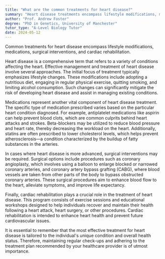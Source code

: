 ```yaml
---
title: "What are the common treatments for heart disease?"
summary: "Heart disease treatments encompass lifestyle modifications, medications, surgical interventions, and cardiac rehabilitation to improve patient health and manage symptoms effectively."
author: "Prof. Andrew Foster"
degree: "PhD in Genetics, University of Manchester"
tutor_type: "A-Level Biology Tutor"
date: 2024-05-12
---
```


Common treatments for heart disease encompass lifestyle modifications, medications, surgical interventions, and cardiac rehabilitation.

Heart disease is a comprehensive term that refers to a variety of conditions affecting the heart. Effective management and treatment of heart disease involve several approaches. The initial focus of treatment typically emphasizes lifestyle changes. These modifications include adopting a nutritious diet, engaging in regular physical exercise, quitting smoking, and limiting alcohol consumption. Such changes can significantly mitigate the risk of developing heart disease and assist in managing existing conditions.

Medications represent another vital component of heart disease treatment. The specific type of medication prescribed varies based on the particular heart condition diagnosed. For example, antiplatelet medications like aspirin can help prevent blood clots, which are common culprits behind heart attacks and strokes. Beta-blockers may be utilized to reduce blood pressure and heart rate, thereby decreasing the workload on the heart. Additionally, statins are often prescribed to lower cholesterol levels, which helps prevent atherosclerosis—a condition characterized by the buildup of fatty substances in the arteries.

In cases where heart disease is more advanced, surgical interventions may be required. Surgical options include procedures such as coronary angioplasty, which involves using a balloon to enlarge blocked or narrowed coronary arteries, and coronary artery bypass grafting (CABG), where blood vessels are taken from other parts of the body to bypass obstructed coronary arteries. These surgical procedures aim to enhance blood flow to the heart, alleviate symptoms, and improve life expectancy.

Finally, cardiac rehabilitation plays a crucial role in the treatment of heart disease. This program consists of exercise sessions and educational workshops designed to help individuals recover and maintain their health following a heart attack, heart surgery, or other procedures. Cardiac rehabilitation is intended to enhance heart health and prevent future cardiovascular issues.

It is essential to remember that the most effective treatment for heart disease is tailored to the individual's unique condition and overall health status. Therefore, maintaining regular check-ups and adhering to the treatment plan recommended by your healthcare provider is of utmost importance.
    